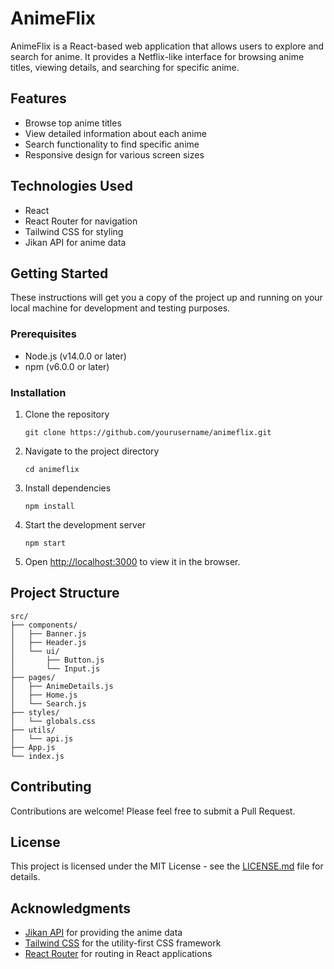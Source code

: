 # AnimeFlix

AnimeFlix is a React-based web application that allows users to explore and search for anime. It provides a Netflix-like interface for browsing anime titles, viewing details, and searching for specific anime.

## Features

- Browse top anime titles
- View detailed information about each anime
- Search functionality to find specific anime
- Responsive design for various screen sizes

## Technologies Used

- React
- React Router for navigation
- Tailwind CSS for styling
- Jikan API for anime data

## Getting Started

These instructions will get you a copy of the project up and running on your local machine for development and testing purposes.

### Prerequisites

- Node.js (v14.0.0 or later)
- npm (v6.0.0 or later)

### Installation

1. Clone the repository
   ```
   git clone https://github.com/yourusername/animeflix.git
   ```

2. Navigate to the project directory
   ```
   cd animeflix
   ```

3. Install dependencies
   ```
   npm install
   ```

4. Start the development server
   ```
   npm start
   ```

5. Open [http://localhost:3000](http://localhost:3000) to view it in the browser.

## Project Structure

```
src/
├── components/
│   ├── Banner.js
│   ├── Header.js
│   └── ui/
│       ├── Button.js
│       └── Input.js
├── pages/
│   ├── AnimeDetails.js
│   ├── Home.js
│   └── Search.js
├── styles/
│   └── globals.css
├── utils/
│   └── api.js
├── App.js
└── index.js
```

## Contributing

Contributions are welcome! Please feel free to submit a Pull Request.

## License

This project is licensed under the MIT License - see the [LICENSE.md](LICENSE.md) file for details.

## Acknowledgments

- [Jikan API](https://jikan.moe/) for providing the anime data
- [Tailwind CSS](https://tailwindcss.com/) for the utility-first CSS framework
- [React Router](https://reactrouter.com/) for routing in React applications
